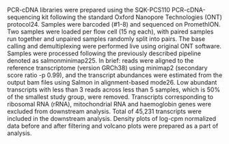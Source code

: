 PCR-cDNA libraries were prepared using the SQK-PCS110 PCR-cDNA-sequencing kit following the standard Oxford Nanopore Technologies (ONT) protocol24. Samples were barcoded (#1-8) and sequenced on PromethION. Two samples were loaded per flow cell (15 ng each), with paired samples run together and unpaired samples randomly split into pairs. The base calling and demultiplexing were performed live using original ONT software. Samples were processed following the previously described pipeline denoted as salmonminimap225. In brief: reads were aligned to the reference transcriptome (version GRCh38) using minimap2 (secondary score ratio -p 0.99), and the transcript abundances were estimated from the output bam files using Salmon in alignment-based mode26. Low abundant transcripts with less than 3 reads across less than 5 samples, which is 50% of the smallest study group, were removed. Transcripts corresponding to ribosomal RNA (rRNA), mitochondrial RNA and haemoglobin genes were excluded from downstream analysis. Total of 45,231 transcripts were included in the downstream analysis. Density plots of log-cpm normalized data before and after filtering and volcano plots were prepared as a part of analysis.
